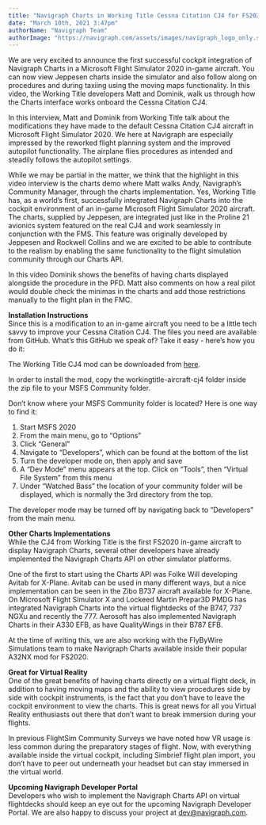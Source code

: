 ```yaml
---
title: "Navigraph Charts in Working Title Cessna Citation CJ4 for FS2020"
date: "March 10th, 2021 3:47pm"
authorName: "Navigraph Team"
authorImage: "https://navigraph.com/assets/images/navigraph_logo_only.svg"
---
```


We are very excited to announce the first successful cockpit integration of Navigraph Charts in a Microsoft Flight Simulator 2020 in-game aircraft. You can now view Jeppesen charts inside the simulator and also follow along on procedures and during taxiing using the moving maps functionality. In this video, the Working Title developers Matt and Dominik, walk us through how the Charts interface works onboard the Cessna Citation CJ4\. 

In this interview, Matt and Dominik from Working Title talk about the modifications they have made to the default Cessna Citation CJ4 aircraft in Microsoft Flight Simulator 2020\. We here at Navigraph are especially impressed by the reworked flight planning system and the improved autopilot functionality. The airplane flies procedures as intended and steadily follows the autopilot settings. 

While we may be partial in the matter, we think that the highlight in this video interview is the charts demo where Matt walks Andy, Navigraph’s Community Manager, through the charts implementation. Yes, Working Title has, as a world’s first, successfully integrated Navigraph Charts into the cockpit environment of an in-game Microsoft Flight Simulator 2020 aircraft. The charts, supplied by Jeppesen, are integrated just like in the Proline 21 avionics system featured on the real CJ4 and work seamlessly in conjunction with the FMS. This feature was originally developed by Jeppesen and Rockwell Collins and we are excited to be able to contribute to the realism by enabling the same functionality to the flight simulation community through our Charts API.

In this video Dominik shows the benefits of having charts displayed alongside the procedure in the PFD. Matt also comments on how a real pilot would double check the minimas in the charts and add those restrictions manually to the flight plan in the FMC.

  
**Installation Instructions**  
Since this is a modification to an in-game aircraft you need to be a little tech savvy to improve your Cessna Citation CJ4\. The files you need are available from GitHub. What’s this GitHub we speak of? Take it easy - here’s how you do it:

The Working Title CJ4 mod can be downloaded from [here](https://navigraph.com/redirect.ashx?url=https%3A%2F%2Fgithub.com%2FWorking-Title-MSFS-Mods%2Ffspackages%2Freleases%2Ftag%2Fcj4-v0.11.0&utm_source=blog&utm_medium=link_github_workingtitle_cj4&utm_campaign=WTCJ4). 

In order to install the mod, copy the workingtitle-aircraft-cj4 folder inside the zip file to your MSFS Community folder. 

Don’t know where your MSFS Community folder is located? Here is one way to find it: 

1. Start MSFS 2020
2. From the main menu, go to “Options”
3. Click “General”
4. Navigate to “Developers”, which can be found at the bottom of the list
5. Turn the developer mode on, then apply and save
6. A “Dev Mode” menu appears at the top. Click on “Tools”, then “Virtual File System” from this menu
7. Under “Watched Bass” the location of your community folder will be displayed, which is normally the 3rd directory from the top.

The developer mode may be turned off by navigating back to “Developers” from the main menu. 

**Other Charts Implementations**  
While the CJ4 from Working Title is the first FS2020 in-game aircraft to display Navigraph Charts, several other developers have already implemented the Navigraph Charts API on other simulator platforms.

One of the first to start using the Charts API was Folke Will developing Avitab for X-Plane. Avitab can be used in many different ways, but a nice implementation can be seen in the Zibo B737 aircraft available for X-Plane. On Microsoft Flight Simulator X and Lockeed Martin Prepar3D PMDG has integrated Navigraph Charts into the virtual flightdecks of the B747, 737 NGXu and recently the 777\. Aerosoft has also implemented Navigraph Charts in their A330 EFB, as have QualityWings in their B787 EFB.

At the time of writing this, we are also working with the FlyByWire Simulations team to make Navigraph Charts available inside their popular A32NX mod for FS2020.

**Great for Virtual Reality**  
One of the great benefits of having charts directly on a virtual flight deck, in addition to having moving maps and the ability to view procedures side by side with cockpit instruments, is the fact that you don’t have to leave the cockpit environment to view the charts. This is great news for all you Virtual Reality enthusiasts out there that don’t want to break immersion during your flights.

In previous FlightSim Community Surveys we have noted how VR usage is less common during the preparatory stages of flight. Now, with everything available inside the virtual cockpit, including Simbrief flight plan import, you don’t have to peer out underneath your headset but can stay immersed in the virtual world.  

**Upcoming Navigraph Developer Portal**  
Developers who wish to implement the Navigraph Charts API on virtual flightdecks should keep an eye out for the upcoming Navigraph Developer Portal. We are also happy to discuss your project at [dev@navigraph.com](mailto:dev@navigraph.com). 